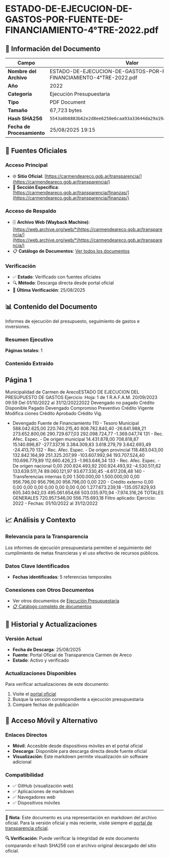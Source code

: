 # ESTADO-DE-EJECUCION-DE-GASTOS-POR-FUENTE-DE-FINANCIAMIENTO-4°TRE-2022.pdf

## 📄 Información del Documento

| Campo | Valor |
|-------|--------|
| **Nombre del Archivo** | ESTADO-DE-EJECUCION-DE-GASTOS-POR-FUENTE-DE-FINANCIAMIENTO-4°TRE-2022.pdf |
| **Año** | 2022 |
| **Categoría** | Ejecución Presupuestaria |
| **Tipo** | PDF Document |
| **Tamaño** | 67,723 bytes |
| **Hash SHA256** | `5543a0b6883b62e2d8ee6250e6caa93a33644da29a19a8f705dd718d4cf959f0` |
| **Fecha de Procesamiento** | 25/08/2025 19:15 |

## 🔗 Fuentes Oficiales

### Acceso Principal
- 🌐 **Sitio Oficial**: [https://carmendeareco.gob.ar/transparencia/](https://carmendeareco.gob.ar/transparencia/)
- 📁 **Sección Específica**: [https://carmendeareco.gob.ar/transparencia/finanzas/](https://carmendeareco.gob.ar/transparencia/finanzas/)

### Acceso de Respaldo
- 🗄️ **Archivo Web (Wayback Machine)**: [https://web.archive.org/web/*/https://carmendeareco.gob.ar/transparencia/](https://web.archive.org/web/*/https://carmendeareco.gob.ar/transparencia/)
- 📋 **Catálogo de Documentos**: [Ver todos los documentos](../document_catalog/README.md)

### Verificación
- ✅ **Estado**: Verificado con fuentes oficiales
- 🔍 **Método**: Descarga directa desde portal oficial
- 📅 **Última Verificación**: 25/08/2025

## 📊 Contenido del Documento

Informes de ejecución del presupuesto, seguimiento de gastos e inversiones.

### Resumen Ejecutivo

**Páginas totales**: 1

### Contenido Extraído

## Página 1

Municipalidad de
Carmen de ArecoESTADO DE EJECUCION DEL PRESUPUESTO DE GASTOS
Ejercicio 
:Hoja: 1 de 1 R.A.F.A.M.
20/09/2023 09:59
Del 01/10/2022 al 31/12/20222022
Devengado 
no pagado Crédito 
Disponible Pagado Devengado Compromiso Preventivo Crédito 
Vigente Modifica 
ciones Crédito 
Aprobado Crédito Vig. 
- Devengado Fuente de Financiamiento
110 - Tesoro Municipal 588.042.625,00 220.740.215,40 808.782.840,40 -26.641.988,21 273.652.800,06 290.729.677,03 292.098.724,77 -1.369.047,74
131 - Rec. Afec. Espec. - De origen municipal 14.431.878,00 708.818,87 15.140.696,87 -277.337,16 3.384.309,83 3.618.279,79 3.642.693,49 -24.413,70
132 - Rec. Afec. Espec. - De origen provincial 118.483.043,00 132.842.164,99 251.325.207,99 -103.607.992,94 193.707.524,40 110.696.779,89 112.660.426,23 -1.963.646,34
133 - Rec. Afec. Espec. - De origen nacional 0,00 200.924.493,92 200.924.493,92 -4.530.511,62 133.639.511,74 89.060.121,97 93.677.330,45 -4.617.208,48
140 - Transferencias internas 0,00 1.500.000,00 1.500.000,00 0,00 956.796,00 956.796,00 956.796,00 0,00
220 - Crédito externo 0,00 0,00 0,00 0,00 0,00 0,00 0,00 0,00
1.277.673.239,18 -135.057.829,93 605.340.942,03 495.061.654,68 503.035.970,94 -7.974.316,26 TOTALES GENERALES 720.957.546,00 556.715.693,18
Filtro aplicado: Ejercicio: 2022 -  Fechas: 01/10/2022 al 31/12/2022



## 📈 Análisis y Contexto

### Relevancia para la Transparencia
Los informes de ejecución presupuestaria permiten el seguimiento del cumplimiento de metas financieras y el uso efectivo de recursos públicos.

### Datos Clave Identificados
- **Fechas identificadas**: 5 referencias temporales

### Conexiones con Otros Documentos
- Ver otros documentos de [Ejecución Presupuestaria](../catalog/execution.md)
- [📋 Catálogo completo de documentos](../document_catalog/README.md)

## 🔄 Historial y Actualizaciones

### Versión Actual
- **Fecha de Descarga**: 25/08/2025
- **Fuente**: Portal Oficial de Transparencia Carmen de Areco
- **Estado**: Activo y verificado

### Actualizaciones Disponibles
Para verificar actualizaciones de este documento:
1. Visite el [portal oficial](https://carmendeareco.gob.ar/transparencia/)
2. Busque la sección correspondiente a ejecución presupuestaria
3. Compare fechas de publicación

## 📱 Acceso Móvil y Alternativo

### Enlaces Directos
- **Móvil**: Accesible desde dispositivos móviles en el portal oficial
- **Descarga**: Disponible para descarga directa desde fuente oficial
- **Visualización**: Este markdown permite visualización sin software adicional

### Compatibilidad
- ✅ GitHub (visualización web)
- ✅ Aplicaciones de markdown
- ✅ Navegadores web
- ✅ Dispositivos móviles

---

**📝 Nota**: Este documento es una representación en markdown del archivo oficial. 
Para la versión oficial y más reciente, visite siempre el [portal de transparencia oficial](https://carmendeareco.gob.ar/transparencia/).

**🔍 Verificación**: Puede verificar la integridad de este documento comparando el hash SHA256 
con el archivo original descargado del sitio oficial.

